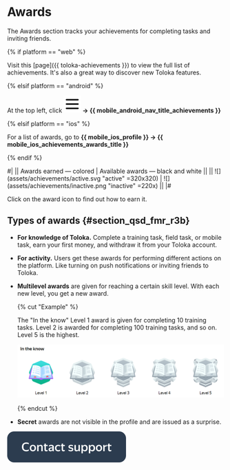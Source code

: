 # Awards

The Awards section tracks your achievements for completing tasks and inviting friends.

{% if platform == "web" %}

Visit this [page]({{ toloka-achievements }}) to view the full list of achievements. It's also a great way to discover new Toloka features.

{% elsif platform == "android" %}

At the top left, click **![](assets/hamburger-menu.svg) → {{ mobile_android_nav_title_achievements }}**

{% elsif platform == "ios" %}


For a list of awards, go to **{{ mobile_ios_profile }} → {{ mobile_ios_achievements_awards_title }}**

{% endif %}

#|
|| Awards earned — colored         | Available awards — black and white        ||
|| ![](assets/achievements/active.svg "active" =320x320)  | ![](assets/achievements/inactive.png "inactive" =220x)  ||
|#

Click on the award icon to find out how to earn it.

## Types of awards {#section_qsd_fmr_r3b}

- **For knowledge of Toloka.** Complete a training task, field task, or mobile task, earn your first money, and withdraw it from your Toloka account.
- **For activity.** Users get these awards for performing different actions on the platform. Like turning on push notifications or inviting friends to Toloka.
- **Multilevel awards** are given for reaching a certain skill level. With each new level, you get a new award.

   {% cut "Example" %}

   The "In the know" Level 1 award is given for completing 10 training tasks. Level 2 is awarded for completing 100 training tasks, and so on. Level 5 is the highest.

   ![](assets/achievements/multilevel.png)

   {% endcut %}

- **Secret** awards are not visible in the profile and are issued as a surprise.


[![](assets/buttons/contact-support.svg)](troubleshooting/troubleshooting.md#not_working_properly)
